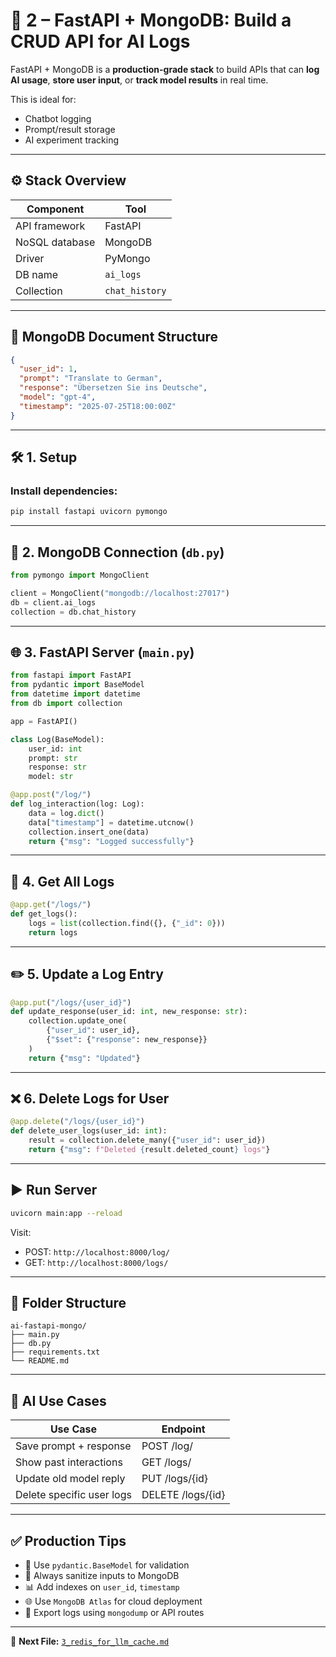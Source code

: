 
# 🚀 2 – FastAPI + MongoDB: Build a CRUD API for AI Logs

FastAPI + MongoDB is a **production-grade stack** to build APIs that can **log AI usage**, **store user input**, or **track model results** in real time.

This is ideal for:
- Chatbot logging
- Prompt/result storage
- AI experiment tracking

---

## ⚙️ Stack Overview

| Component       | Tool          |
|------------------|---------------|
| API framework    | FastAPI       |
| NoSQL database   | MongoDB       |
| Driver           | PyMongo       |
| DB name          | `ai_logs`     |
| Collection       | `chat_history`|

---

## 🧩 MongoDB Document Structure

```json
{
  "user_id": 1,
  "prompt": "Translate to German",
  "response": "Übersetzen Sie ins Deutsche",
  "model": "gpt-4",
  "timestamp": "2025-07-25T18:00:00Z"
}
```

---

## 🛠️ 1. Setup

### Install dependencies:

```bash
pip install fastapi uvicorn pymongo
```

---

## 📄 2. MongoDB Connection (`db.py`)

```python
from pymongo import MongoClient

client = MongoClient("mongodb://localhost:27017")
db = client.ai_logs
collection = db.chat_history
```

---

## 🌐 3. FastAPI Server (`main.py`)

```python
from fastapi import FastAPI
from pydantic import BaseModel
from datetime import datetime
from db import collection

app = FastAPI()

class Log(BaseModel):
    user_id: int
    prompt: str
    response: str
    model: str

@app.post("/log/")
def log_interaction(log: Log):
    data = log.dict()
    data["timestamp"] = datetime.utcnow()
    collection.insert_one(data)
    return {"msg": "Logged successfully"}
```

---

## 🔎 4. Get All Logs

```python
@app.get("/logs/")
def get_logs():
    logs = list(collection.find({}, {"_id": 0}))
    return logs
```

---

## ✏️ 5. Update a Log Entry

```python
@app.put("/logs/{user_id}")
def update_response(user_id: int, new_response: str):
    collection.update_one(
        {"user_id": user_id},
        {"$set": {"response": new_response}}
    )
    return {"msg": "Updated"}
```

---

## ❌ 6. Delete Logs for User

```python
@app.delete("/logs/{user_id}")
def delete_user_logs(user_id: int):
    result = collection.delete_many({"user_id": user_id})
    return {"msg": f"Deleted {result.deleted_count} logs"}
```

---

## ▶️ Run Server

```bash
uvicorn main:app --reload
```

Visit:  
- POST: `http://localhost:8000/log/`  
- GET: `http://localhost:8000/logs/`

---

## 📂 Folder Structure

```
ai-fastapi-mongo/
├── main.py
├── db.py
├── requirements.txt
└── README.md
```

---

## 🧠 AI Use Cases

| Use Case                     | Endpoint       |
|------------------------------|----------------|
| Save prompt + response       | POST /log/     |
| Show past interactions       | GET /logs/     |
| Update old model reply       | PUT /logs/{id} |
| Delete specific user logs    | DELETE /logs/{id} |

---

## ✅ Production Tips

- 🔐 Use `pydantic.BaseModel` for validation
- 🧼 Always sanitize inputs to MongoDB
- 📊 Add indexes on `user_id`, `timestamp`
- 🌐 Use `MongoDB Atlas` for cloud deployment
- 📁 Export logs using `mongodump` or API routes

---

📁 **Next File:** [`3_redis_for_llm_cache.md`](./3_redis_for_llm_cache.md)
```